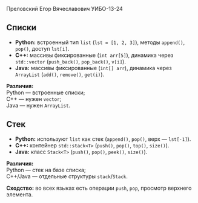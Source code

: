 Преловский Егор Вячеславович УИБО-13-24

## Списки
- **Python:** встроенный тип `list` (`lst = [1, 2, 3]`), методы `append()`, `pop()`, доступ `lst[i]`.
- **C++:** массивы фиксированные (`int arr[5]`), динамика через `std::vector` (`push_back()`, `pop_back()`, `v[i]`).
- **Java:** массивы фиксированные (`int[] arr`), динамика через `ArrayList` (`add()`, `remove()`, `get(i)`).

**Различия:**  
Python — встроенные списки;  
C++ — нужен `vector`;  
Java — нужен `ArrayList`.  

## Стек
- **Python:** используют `list` как стек (`append()`, `pop()`, верх — `lst[-1]`).
- **C++:** контейнер `std::stack<T>` (`push()`, `pop()`, `top()`, `size()`).
- **Java:** класс `Stack<T>` (`push()`, `pop()`, `peek()`, `size()`).

**Различия:**  
Python — стек на базе списка;  
C++/Java — отдельные структуры `stack`/`Stack`.  

**Сходство:** во всех языках есть операции `push`, `pop`, просмотр верхнего элемента.

